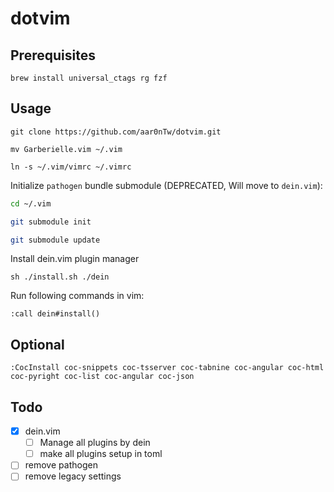 # dotvim

## Prerequisites

`brew install universal_ctags rg fzf`

## Usage

`git clone https://github.com/aar0nTw/dotvim.git`

`mv Garberielle.vim ~/.vim`

`ln -s ~/.vim/vimrc ~/.vimrc`

Initialize `pathogen` bundle submodule (DEPRECATED, Will move to `dein.vim`):

```sh
cd ~/.vim

git submodule init

git submodule update
```

Install dein.vim plugin manager

`sh ./install.sh ./dein`

Run following commands in vim:

`:call dein#install()`

## Optional

`:CocInstall coc-snippets coc-tsserver coc-tabnine coc-angular coc-html coc-pyright coc-list coc-angular coc-json`

## Todo

- [x] dein.vim
  - [ ] Manage all plugins by dein
  - [ ] make all plugins setup in toml
- [ ] remove pathogen
- [ ] remove legacy settings
